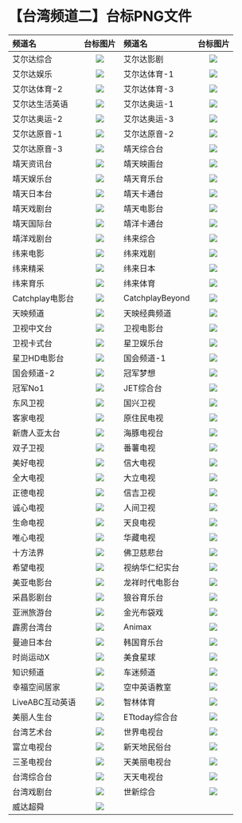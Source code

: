 # 【台湾频道二】台标PNG文件
|频道名|台标图片|频道名|台标图片|
|:---|:---:|:---|:---:|
|艾尔达综合|<img src="https://raw.githubusercontent.com/klcb2010/TVlogo/main/img/ELTA1.png">|艾尔达影剧|<img src="https://raw.githubusercontent.com/klcb2010/TVlogo/main/img/ELTA2.png">|
|艾尔达娱乐|<img src="https://raw.githubusercontent.com/klcb2010/TVlogo/main/img/ELTA3.png">|艾尔达体育-1|<img src="https://raw.githubusercontent.com/klcb2010/TVlogo/main/img/ELTA4.png">|
|艾尔达体育-2|<img src="https://raw.githubusercontent.com/klcb2010/TVlogo/main/img/ELTA5.png">|艾尔达体育-3|<img src="https://raw.githubusercontent.com/klcb2010/TVlogo/main/img/ELTA6.png">|
|艾尔达生活英语|<img src="https://raw.githubusercontent.com/klcb2010/TVlogo/main/img/ELTA7.png">|艾尔达奥运-1|<img src="https://raw.githubusercontent.com/klcb2010/TVlogo/main/img/ELTA8.png">|
|艾尔达奥运-2|<img src="https://raw.githubusercontent.com/klcb2010/TVlogo/main/img/ELTA9.png">|艾尔达奥运-3|<img src="https://raw.githubusercontent.com/klcb2010/TVlogo/main/img/ELTA10.png">|
|艾尔达原音-1|<img src="https://raw.githubusercontent.com/klcb2010/TVlogo/main/img/ELTA11.png">|艾尔达原音-2|<img src="https://raw.githubusercontent.com/klcb2010/TVlogo/main/img/ELTA12.png">|
|艾尔达原音-3|<img src="https://raw.githubusercontent.com/klcb2010/TVlogo/main/img/ELTA13.png">|靖天综合台|<img src="https://raw.githubusercontent.com/klcb2010/TVlogo/main/img/GoldenTV1.png">|
|靖天资讯台|<img src="https://raw.githubusercontent.com/klcb2010/TVlogo/main/img/GoldenTV2.png">|靖天映画台|<img src="https://raw.githubusercontent.com/klcb2010/TVlogo/main/img/GoldenTV3.png">|
|靖天娱乐台|<img src="https://raw.githubusercontent.com/klcb2010/TVlogo/main/img/GoldenTV4.png">|靖天育乐台|<img src="https://raw.githubusercontent.com/klcb2010/TVlogo/main/img/GoldenTV5.png">|
|靖天日本台|<img src="https://raw.githubusercontent.com/klcb2010/TVlogo/main/img/GoldenTV6.png">|靖天卡通台|<img src="https://raw.githubusercontent.com/klcb2010/TVlogo/main/img/GoldenTV7.png">|
|靖天戏剧台|<img src="https://raw.githubusercontent.com/klcb2010/TVlogo/main/img/GoldenTV8.png">|靖天电影台|<img src="https://raw.githubusercontent.com/klcb2010/TVlogo/main/img/GoldenTV9.png">|
|靖天国际台|<img src="https://raw.githubusercontent.com/klcb2010/TVlogo/main/img/GoldenTV10.png">|靖洋卡通台|<img src="https://raw.githubusercontent.com/klcb2010/TVlogo/main/img/jy1.png">|
|靖洋戏剧台|<img src="https://raw.githubusercontent.com/klcb2010/TVlogo/main/img/jy2.png">|纬来综合|<img src="https://raw.githubusercontent.com/klcb2010/TVlogo/main/img/Videoland1.png">|
|纬来电影|<img src="https://raw.githubusercontent.com/klcb2010/TVlogo/main/img/Videoland2.png">|纬来戏剧|<img src="https://raw.githubusercontent.com/klcb2010/TVlogo/main/img/Videoland3.png">|
|纬来精采|<img src="https://raw.githubusercontent.com/klcb2010/TVlogo/main/img/Videoland4.png">|纬来日本|<img src="https://raw.githubusercontent.com/klcb2010/TVlogo/main/img/Videoland5.png">|
|纬来育乐|<img src="https://raw.githubusercontent.com/klcb2010/TVlogo/main/img/Videoland6.png">|纬来体育|<img src="https://raw.githubusercontent.com/klcb2010/TVlogo/main/img/Videoland7.png">|
|Catchplay电影台|<img src="https://raw.githubusercontent.com/klcb2010/TVlogo/main/img/CatchPlay1.png">|CatchplayBeyond|<img src="https://raw.githubusercontent.com/klcb2010/TVlogo/main/img/CatchPlay2.png">|
|天映频道|<img src="https://raw.githubusercontent.com/klcb2010/TVlogo/main/img/typd.png">|天映经典频道|<img src="https://raw.githubusercontent.com/klcb2010/TVlogo/main/img/tyjdpd.png">|
|卫视中文台|<img src="https://raw.githubusercontent.com/klcb2010/TVlogo/main/img/weishi1.png">|卫视电影台|<img src="https://raw.githubusercontent.com/klcb2010/TVlogo/main/img/weishi2.png">|
|卫视卡式台|<img src="https://raw.githubusercontent.com/klcb2010/TVlogo/main/img/weishi3.png">|星卫娱乐台|<img src="https://raw.githubusercontent.com/klcb2010/TVlogo/main/img/xingwei1.png">|
|星卫HD电影台|<img src="https://raw.githubusercontent.com/klcb2010/TVlogo/main/img/xingwei2.png">|国会频道-1|<img src="https://raw.githubusercontent.com/klcb2010/TVlogo/main/img/guohui1.png">|
|国会频道-2|<img src="https://raw.githubusercontent.com/klcb2010/TVlogo/main/img/guohui2.png">|冠军梦想|<img src="https://raw.githubusercontent.com/klcb2010/TVlogo/main/img/guanjunmx.png">|
|冠军No1|<img src="https://raw.githubusercontent.com/klcb2010/TVlogo/main/img/guanjunno1.png">|JET综合台|<img src="https://raw.githubusercontent.com/klcb2010/TVlogo/main/img/JET.png">|
|东风卫视|<img src="https://raw.githubusercontent.com/klcb2010/TVlogo/main/img/Dongfeng.png">|国兴卫视|<img src="https://raw.githubusercontent.com/klcb2010/TVlogo/main/img/GSTV.png">|
|客家电视|<img src="https://raw.githubusercontent.com/klcb2010/TVlogo/main/img/Hakka.png">|原住民电视|<img src="https://raw.githubusercontent.com/klcb2010/TVlogo/main/img/TITV.png">|
|新唐人亚太台|<img src="https://raw.githubusercontent.com/klcb2010/TVlogo/main/img/NTD.png">|海豚电视台|<img src="https://raw.githubusercontent.com/klcb2010/TVlogo/main/img/haitun.png">|
|双子卫视|<img src="https://raw.githubusercontent.com/klcb2010/TVlogo/main/img/shuangzi.png">|番薯电视|<img src="https://raw.githubusercontent.com/klcb2010/TVlogo/main/img/fanshutv.png">|
|美好电视|<img src="https://raw.githubusercontent.com/klcb2010/TVlogo/main/img/viva.png">|信大电视|<img src="https://raw.githubusercontent.com/klcb2010/TVlogo/main/img/xindatv.png">|
|全大电视|<img src="https://raw.githubusercontent.com/klcb2010/TVlogo/main/img/quandatv.png">|大立电视|<img src="https://raw.githubusercontent.com/klcb2010/TVlogo/main/img/dalitv.png">|
|正德电视|<img src="https://raw.githubusercontent.com/klcb2010/TVlogo/main/img/zhengde.png">|信吉卫视|<img src="https://raw.githubusercontent.com/klcb2010/TVlogo/main/img/SJTV.png">|
|诚心电视|<img src="https://raw.githubusercontent.com/klcb2010/TVlogo/main/img/chengxintv.png">|人间卫视|<img src="https://raw.githubusercontent.com/klcb2010/TVlogo/main/img/BLTV.png">|
|生命电视|<img src="https://raw.githubusercontent.com/klcb2010/TVlogo/main/img/shengming.png">|天良电视|<img src="https://raw.githubusercontent.com/klcb2010/TVlogo/main/img/tianliangtv.png">|
|唯心电视|<img src="https://raw.githubusercontent.com/klcb2010/TVlogo/main/img/WXTV.png">|华藏电视|<img src="https://raw.githubusercontent.com/klcb2010/TVlogo/main/img/HZTV.png">|
|十方法界|<img src="https://raw.githubusercontent.com/klcb2010/TVlogo/main/img/sffj.png">|佛卫慈悲台|<img src="https://raw.githubusercontent.com/klcb2010/TVlogo/main/img/fwcb.png">|
|希望电视|<img src="https://raw.githubusercontent.com/klcb2010/TVlogo/main/img/HelpTV.png">|视纳华仁纪实台|<img src="https://raw.githubusercontent.com/klcb2010/TVlogo/main/img/cnex.png">|
|美亚电影台|<img src="https://raw.githubusercontent.com/klcb2010/TVlogo/main/img/meiyady.png">|龙祥时代电影台|<img src="https://raw.githubusercontent.com/klcb2010/TVlogo/main/img/LStime.png">|
|采昌影剧台|<img src="https://raw.githubusercontent.com/klcb2010/TVlogo/main/img/caichang.png">|狼谷育乐台|<img src="https://raw.githubusercontent.com/klcb2010/TVlogo/main/img/WolvesValley.png">|
|亚洲旅游台|<img src="https://raw.githubusercontent.com/klcb2010/TVlogo/main/img/Asiatravel.png">|金光布袋戏|<img src="https://raw.githubusercontent.com/klcb2010/TVlogo/main/img/jgbdx.png">|
|霹雳台湾台|<img src="https://raw.githubusercontent.com/klcb2010/TVlogo/main/img/pltwt.png">|Animax|<img src="https://raw.githubusercontent.com/klcb2010/TVlogo/main/img/Animax.png">|
|曼迪日本台|<img src="https://raw.githubusercontent.com/klcb2010/TVlogo/main/img/dmrbt.png">|韩国育乐台|<img src="https://raw.githubusercontent.com/klcb2010/TVlogo/main/img/hanguoyl.png">|
|时尚运动X|<img src="https://raw.githubusercontent.com/klcb2010/TVlogo/main/img/ssydX.png">|美食星球|<img src="https://raw.githubusercontent.com/klcb2010/TVlogo/main/img/foodplanet.png">|
|知识频道|<img src="https://raw.githubusercontent.com/klcb2010/TVlogo/main/img/smarttv.png">|车迷频道|<img src="https://raw.githubusercontent.com/klcb2010/TVlogo/main/img/chemitv.png">|
|幸福空间居家|<img src="https://raw.githubusercontent.com/klcb2010/TVlogo/main/img/Gorgeous.png">|空中英语教室|<img src="https://raw.githubusercontent.com/klcb2010/TVlogo/main/img/kzyyjs.png">|
|LiveABC互动英语|<img src="https://raw.githubusercontent.com/klcb2010/TVlogo/main/img/liveabc.png">|智林体育|<img src="https://raw.githubusercontent.com/klcb2010/TVlogo/main/img/TSL.png">|
|美丽人生台|<img src="https://raw.githubusercontent.com/klcb2010/TVlogo/main/img/Maylife.png">|ETtoday综合台|<img src="https://raw.githubusercontent.com/klcb2010/TVlogo/main/img/ETtoday.png">|
|台湾艺术台|<img src="https://raw.githubusercontent.com/klcb2010/TVlogo/main/img/TACT.png">|世界电视台|<img src="https://raw.githubusercontent.com/klcb2010/TVlogo/main/img/WorldTV.png">|
|富立电视台|<img src="https://raw.githubusercontent.com/klcb2010/TVlogo/main/img/FuliTV.png">|新天地民俗台|<img src="https://raw.githubusercontent.com/klcb2010/TVlogo/main/img/xtdmst.png">|
|三圣电视台|<img src="https://raw.githubusercontent.com/klcb2010/TVlogo/main/img/SanshengTV.png">|天美丽电视台|<img src="https://raw.githubusercontent.com/klcb2010/TVlogo/main/img/tmltv.png">|
|台湾综合台|<img src="https://raw.githubusercontent.com/klcb2010/TVlogo/main/img/Taiwanzh.png">|天天电视台|<img src="https://raw.githubusercontent.com/klcb2010/TVlogo/main/img/Tiantian.png">|
|台湾戏剧台|<img src="https://raw.githubusercontent.com/klcb2010/TVlogo/main/img/Taiwanxiju.png">|世新综合|<img src="https://raw.githubusercontent.com/klcb2010/TVlogo/main/img/CYCzonghe.png">|
|威达超舜|<img src="https://raw.githubusercontent.com/klcb2010/TVlogo/main/img/VEETV.png">|
